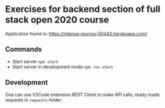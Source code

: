 # Exercises for backend section of full stack open 2020 course

Application found in:
https://intense-journey-50443.herokuapp.com/

## Commands

- Start server `npm start`
- Start server in development mode `npm run start`

## Development

One can use VSCode extension REST Client to make API calls, ready made requests in `requests`-folder.

